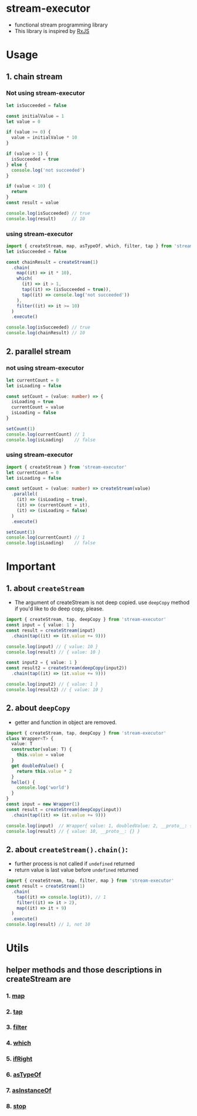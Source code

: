 # stream-executor
- functional stream programming library
- This library is inspired by [RxJS](https://github.com/ReactiveX/rxjs)

# Usage

## 1. chain stream

### Not using stream-executor 
```ts
let isSucceeded = false

const initialValue = 1
let value = 0

if (value >= 0) {
  value = initialValue * 10
}

if (value > 1) {
  isSucceeded = true
} else {
  console.log('not succeeded')
}

if (value < 10) {
  return
}
const result = value

console.log(isSucceeded) // true
console.log(result)      // 10
```

###  using stream-executor 
```ts
import { createStream, map, asTypeOf, which, filter, tap } from 'stream-executor'
let isSucceeded = false

const chainResult = createStream(1)
  .chain(
    map((it) => it * 10),
    which(
      (it) => it > 1,
      tap((it) => (isSucceeded = true)),
      tap((it) => console.log('not succeeded'))
    ),
    filter((it) => it >= 10)
  )
  .execute()

console.log(isSucceeded) // true
console.log(chainResult) // 10
```

## 2. parallel stream

### not using stream-executor 
```ts
let currentCount = 0
let isLoading = false

const setCount = (value: number) => {
  isLoading = true
  currentCount = value
  isLoading = false
}

setCount(1)
console.log(currentCount) // 1
console.log(isLoading)    // false
```

###  using stream-executor 
```ts
import { createStream } from 'stream-executor'
let currentCount = 0
let isLoading = false

const setCount = (value: number) => createStream(value)
  .parallel(
    (it) => (isLoading = true),
    (it) => (currentCount = it),
    (it) => (isLoading = false)
  )
  .execute()

setCount(1)
console.log(currentCount) // 1
console.log(isLoading)    // false
```

# Important
## 1. about `createStream`
  - The argument of createStream is not deep copied. use `deepCopy` method if you'd like to do deep copy, please.
  ```ts
  import { createStream, tap, deepCopy } from 'stream-executor'
  const input = { value: 1 }
  const result = createStream(input)
    .chain(tap((it) => (it.value += 9)))

  console.log(input) // { value: 10 }
  console.log(result) // { value: 10 }

  const input2 = { value: 1 }
  const result2 = createStream(deepCopy(input2))
    .chain(tap((it) => (it.value += 9)))

  console.log(input2) // { value: 1 }
  console.log(result2) // { value: 10 }
  ```
## 2. about `deepCopy`
  - getter and function in object are removed.
  ```ts
  import { createStream, tap, deepCopy } from 'stream-executor'
  class Wrapper<T> {
    value: T
    constructor(value: T) {
      this.value = value
    }
    get doubledValue() {
      return this.value * 2
    }
    hello() {
      console.log('world')
    }
  }
  const input = new Wrapper(1)
  const result = createStream(deepCopy(input))
    .chain(tap((it) => (it.value += 9)))

  console.log(input)  // Wrapper{ value: 1, doubledValue: 2, __proto__: { hello: () => console.log('world') } }
  console.log(result) // { value: 10, __proto__: {} }
  ``` 
## 2. about `createStream().chain()`:
  - further process is not called if `undefined` returned
  - return value is last value before `undefined` returned
  ```ts
  import { createStream, tap, filter, map } from 'stream-executor'
  const result = createStream(1)
    .chain(
      tap((it) => console.log(it)), // 1
      filter((it) => it > 2),
      map((it) => it + 9)
    )
    .execute()
  console.log(result) // 1, not 10
  ``` 

# Utils
## helper methods and those descriptions in createStream are
  ### 1. [map](./src/executors/helpers/index.ts#L1)
  ### 2. [tap](./src/executors/helpers/index.ts#L16)
  ### 3. [filter](./src/executors/helpers/index.ts#L31)
  ### 4. [which](./src/executors/helpers/index.ts#L46)
  ### 5. [ifRight](./src/executors/helpers/index.ts#L72)
  ### 6. [asTypeOf](./src/executors/helpers/index.ts#L97)
  ### 7. [asInstanceOf](./src/executors/helpers/index.ts#L120)
  ### 8. [stop](./src/executors/helpers/index.ts#L142)
